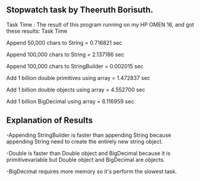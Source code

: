 ## Stopwatch task by Theeruth Borisuth.

Task	Time :
The result of this program running on my HP OMEN 16, and got
these results:
Task                                                  Time

Append 50,000 chars to String                  =    0.716821 sec

Append 100,000 chars to String                 =    2.137186 sec

Append 100,000 chars to StringBuilder          =    0.002015 sec

Add 1 billion double primitives using array    =    1.472837 sec

Add 1 billion double objects using array	    =    4.552700 sec

Add 1 billion BigDecimal using array           =    8.116959 sec

## Explanation of Results


-Appending StringBuilder is faster than appending String because appending String need to create the entirely new string object.


-Double is faster than Double object and BigDecimal because it is 
primitivevariable but Double object and BigDecimal are objects.

-BigDecimal requires more memory so it's perform the slowest task.
